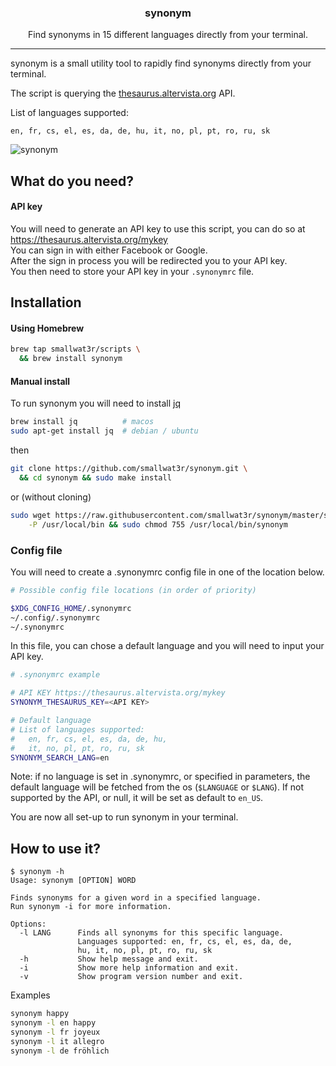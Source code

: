 <h3 align="center">synonym</h3>
<p align="center">Find synonyms in 15 different languages directly from your terminal.</p>

---

synonym is a small utility tool to rapidly find synonyms directly
from your terminal.

The script is querying the [thesaurus.altervista.org](https://thesaurus.altervista.org)
API.  

List of languages supported: 
```
en, fr, cs, el, es, da, de, hu, it, no, pl, pt, ro, ru, sk
```

![synonym](https://i.imgur.com/isHkYO0.png)  

## What do you need?

#### API key
You will need to generate an API key to use this script, you can do so
at https://thesaurus.altervista.org/mykey  
You can sign in with either Facebook or Google.  
After the sign in process you will be redirected you to your API key.  
You then need to store your API key in your `.synonymrc` file.  

## Installation

#### Using Homebrew  

```sh
brew tap smallwat3r/scripts \
  && brew install synonym
```

#### Manual install

To run synonym you will need to install 
[jq](https://stedolan.github.io/jq/download) 
```sh
brew install jq          # macos
sudo apt-get install jq  # debian / ubuntu
```

then
```sh
git clone https://github.com/smallwat3r/synonym.git \
  && cd synonym && sudo make install
```
or (without cloning)  
```sh
sudo wget https://raw.githubusercontent.com/smallwat3r/synonym/master/synonym \
    -P /usr/local/bin && sudo chmod 755 /usr/local/bin/synonym
```

### Config file
You will need to create a .synonymrc config file in one of the 
location below.  
```sh
# Possible config file locations (in order of priority)

$XDG_CONFIG_HOME/.synonymrc
~/.config/.synonymrc
~/.synonymrc
```

In this file, you can chose a default language and you will need to 
input your API key.

```sh
# .synonymrc example

# API KEY https://thesaurus.altervista.org/mykey
SYNONYM_THESAURUS_KEY=<API KEY>

# Default language
# List of languages supported:
#   en, fr, cs, el, es, da, de, hu,
#   it, no, pl, pt, ro, ru, sk
SYNONYM_SEARCH_LANG=en
```
Note: if no language is set in .synonymrc, or specified in parameters,
the default language will be fetched from the os (`$LANGUAGE` or
`$LANG`). If not supported by the API, or null, it will be set as
default to `en_US`.  

You are now all set-up to run synonym in your terminal.  

## How to use it?

```console
$ synonym -h
Usage: synonym [OPTION] WORD

Finds synonyms for a given word in a specified language.
Run synonym -i for more information.

Options:
  -l LANG      Finds all synonyms for this specific language.
               Languages supported: en, fr, cs, el, es, da, de,
               hu, it, no, pl, pt, ro, ru, sk
  -h           Show help message and exit.
  -i           Show more help information and exit.
  -v           Show program version number and exit.
```

Examples  
```sh
synonym happy
synonym -l en happy
synonym -l fr joyeux
synonym -l it allegro 
synonym -l de fröhlich 
```

